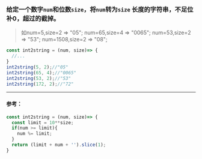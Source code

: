 ### 给定一个数字`num`和位数`size`，将`num`转为`size` 长度的字符串，不足位补0，超过的截掉。
> 如num=5,size=2 => "05"; num=65,size=4 => "0065"; num=53,size=2 => "53"; num=1508,size=2 => "08"; 

```js
const int2string = (num, size)=> {
  //...
}
int2string(5, 2);//"05"
int2string(65, 4);//"0065"
int2string(53, 2);//"53"
int2string(172, 2);//"72"
```

---
#### 参考：
```js
const int2string = (num, size)=> {
  const limit = 10**size;
  if(num >= limit){
    num %= limit;
  }
  return (limit + num + '').slice(1);
}
```
